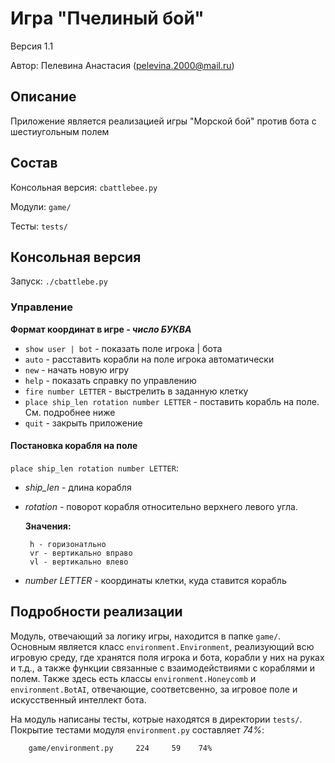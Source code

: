 # Игра "Пчелиный бой"

Версия 1.1

Автор: Пелевина Анастасия (pelevina.2000@mail.ru)

## Описание

Приложение является реализацией игры "Морской бой" против бота с шестиугольным полем

## Состав

Консольная версия: `cbattlebee.py`

Модули: `game/`

Тесты: `tests/`

## Консольная версия

Запуск: `./cbattlebe.py`

### Управление

__Формат координат в игре - *число БУКВА*__

* `show user | bot` - показать поле игрока | бота
* `auto` - расставить корабли на поле игрока автоматически
* `new` - начать новую игру
* `help` - показать справку по управлению
* `fire number LETTER` - выстрелить в заданную клетку
* `place ship_len rotation number LETTER` - поставить корабль на поле. См. подробнее ниже
* `quit` - закрыть приложение

#### Постановка корабля на поле
 `place ship_len rotation number LETTER`:
 - *ship_len* - длина корабля
 - *rotation* - поворот корабля относительно верхнего левого угла. 
 
    __Значения:__
     
        h - горизонатльно
        vr - вертикально вправо
        vl - вертикально влево

- *number LETTER* - координаты клетки, куда ставится корабль

## Подробности реализации

Модуль, отвечающий за логику игры, находится в папке `game/`. Основным является класс 
`environment.Environment`, реализующий всю игровую среду, где хранятся поля игрока и 
бота, корабли у них на руках и т.д., а также функции связанные с взаимодействиями с кораблями 
и полем. Также здесь есть классы `environment.Honeycomb` и `environment.BotAI`, отвечающие, 
соответсвенно, за игровое поле и искусственный интеллект бота.

На модуль написаны тесты, котрые находятся в директории `tests/`. Покрытие тестами модуля 
`environment.py` составляет *74%*:

        game/environment.py     224     59    74%